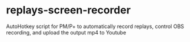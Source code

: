 # replays-screen-recorder
AutoHotkey script for PM/P+ to automatically record replays, control OBS recording, and upload the output mp4 to Youtube
